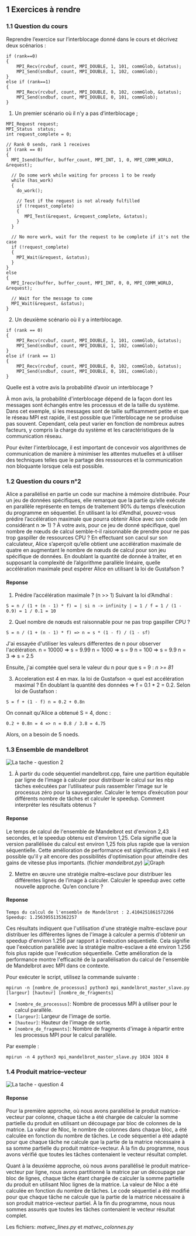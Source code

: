 ## 1 Exercices à rendre
### 1.1 Question du cours
Reprendre l’exercice sur l’interblocage donné dans le cours et décrivez deux scénarios :

```
if (rank==0)
{
    MPI_Recv(rcvbuf, count, MPI_DOUBLE, 1, 101, commGlob, &status);
    MPI_Send(sndbuf, count, MPI_DOUBLE, 1, 102, commGlob);
}
else if (rank==1)
{
    MPI_Recv(rcvbuf, count, MPI_DOUBLE, 0, 102, commGlob, &status);
    MPI_Send(sndbuf, count, MPI_DOUBLE, 0, 101, commGlob);
}
```

1. Un premier scénario où il n’y a pas d’interblocage ;
```
MPI_Request request;
MPI_Status  status;
int request_complete = 0;

// Rank 0 sends, rank 1 receives
if (rank == 0)
{
  MPI_Isend(buffer, buffer_count, MPI_INT, 1, 0, MPI_COMM_WORLD, &request);

  // Do some work while waiting for process 1 to be ready
  while (has_work)
  {
    do_work();

    // Test if the request is not already fulfilled
    if (!request_complete)
    {
       MPI_Test(&request, &request_complete, &status);
    }
  }

  // No more work, wait for the request to be complete if it's not the case
  if (!request_complete)
  {
    MPI_Wait(&request, &status);
  }
}
else
{
  MPI_Irecv(buffer, buffer_count, MPI_INT, 0, 0, MPI_COMM_WORLD, &request);

  // Wait for the message to come
  MPI_Wait(&request, &status);
}
```

2. Un deuxième scénario où il y a interblocage.
```
if (rank == 0)
{
    MPI_Recv(rcvbuf, count, MPI_DOUBLE, 1, 101, commGlob, &status);
    MPI_Send(sndbuf, count, MPI_DOUBLE, 1, 102, commGlob);
}
else if (rank == 1)
{
    MPI_Recv(rcvbuf, count, MPI_DOUBLE, 0, 102, commGlob, &status);
    MPI_Send(sndbuf, count, MPI_DOUBLE, 0, 101, commGlob);
}
```

Quelle est à votre avis la probabilité d’avoir un interblocage ?

À mon avis, la probabilité d'interblocage dépend de la façon dont les messages sont échangés entre les processus et de la taille du système. Dans cet exemple, si les messages sont de taille suffisamment petite et que le réseau MPI est rapide, il est possible que l'interblocage ne se produise pas souvent. Cependant, cela peut varier en fonction de nombreux autres facteurs, y compris la charge du système et les caractéristiques de la communication réseau.

Pour éviter l'interblocage, il est important de concevoir vos algorithmes de communication de manière à minimiser les attentes mutuelles et à utiliser des techniques telles que le partage des ressources et la communication non bloquante lorsque cela est possible.

### 1.2 Question du cours n°2
Alice a parallélisé en partie un code sur machine à mémoire distribuée. Pour un jeu de données spécifiques, elle remarque que la partie qu’elle exécute en parallèle représente en temps de traitement 90% du
temps d’exécution du programme en séquentiel. 
En utilisant la loi d’Amdhal, pouvez-vous prédire l’accélération maximale que pourra obtenir Alice  avec son code (en considérant n ≫ 1) ? 
À votre avis, pour ce jeu de donné spécifique, quel nombre de nœuds de calcul semble-t-il raisonnable  de prendre pour ne pas trop gaspiller de ressources CPU ? 
En effectuant son cacul sur son calculateur, Alice s’aperçoit qu’elle obtient une accélération maximale de quatre en augmentant le nombre de nœuds de calcul pour son jeu spécifique de données. 
En doublant la quantité de donnée à traiter, et en supposant la complexité de l’algorithme parallèle linéaire, quelle accélération maximale peut espérer Alice en utilisant la loi de Gustafson ?

#### Reponse
1. Prédire l’accélération maximale ? (n >> 1)
Suivant la loi d’Amdhal :
```
S = n / (1 + (n - 1) * f) = | si n -> infinity | = 1 / f = 1 / (1 - 0.9) = 1 / 0.1 = 10
```
2. Quel nombre de nœuds est raisonnable pour ne pas trop gaspiller CPU ?
```
S = n / (1 + (n - 1) * f) => n = s * (1 - f) / (1 - sf)
```
J'ai essayée d'utiliser les valeurs differentes de n pour observer l'acélération. 
n = 10000 => s = 9.99
n = 1000 => s = 9
n = 100 => s = 9.9
n = 3 => s = 2.5

Ensuite, j'ai comptée quel sera le valeur du n pour que s = 9 : _n >= 81_

3. Acceleration est 4 en max. la loi de Gustafson -> quel est accélération maximal ?
En doublant la quantité des données => f = 0.1 * 2 = 0.2.
Selon loi de Gustafson :
```
S = f + (1 - f) n = 0.2 + 0.8n
```

On connait qu'Alice a obtenué S = 4, donc :
```
0.2 + 0.8n = 4 => n = 0.8 / 3.8 = 4.75
```
Alors, on a besoin de 5 noeds.

### 1.3 Ensemble de mandelbrot
 ![La tache - question 2](tache_q2.png)

1. À partir du code séquentiel mandelbrot.cpp, faire une partition équitable par ligne de l’image à
calculer pour distribuer le calcul sur les nbp tâches exécutées par l’utilisateur puis rassembler l’image
sur le processus zéro pour la sauvegarder. Calculer le temps d’exécution pour différents nombre de
tâches et calculer le speedup. Comment interpréter les résultats obtenus ?
#### Reponse
Le temps de calcul de l'ensemble de Mandelbrot est d'environ 2,43 secondes, et le speedup obtenu est d'environ 1,25. Cela signifie que la version parallélisée du calcul est environ 1,25 fois plus rapide que la version séquentielle. Cette amélioration de performance est significative, mais il est possible qu'il y ait encore des possibilités d'optimisation pour atteindre des gains de vitesse plus importants.
(fichier _mandelbrot.py_)
![Graph](graph1.png)

2. Mettre en œuvre une stratégie maître–esclave pour distribuer les différentes lignes de l’image à
calculer. Calculer le speedup avec cette nouvelle approche. Qu’en conclure ?
#### Reponse
```
Temps du calcul de l'ensemble de Mandelbrot : 2.4104251861572266
Speedup: 1.2563955135362257
```
Ces résultats indiquent que l'utilisation d'une stratégie maître-esclave pour distribuer les différentes lignes de l'image à calculer a permis d'obtenir un speedup d'environ 1.256 par rapport à l'exécution séquentielle. Cela signifie que l'exécution parallèle avec la stratégie maître-esclave a été environ 1.256 fois plus rapide que l'exécution séquentielle. Cette amélioration de la performance montre l'efficacité de la parallélisation du calcul de l'ensemble de Mandelbrot avec MPI dans ce contexte.

Pour exécuter le script, utilisez la commande suivante :
```
mpirun -n [nombre_de_processus] python3 mpi_mandelbrot_master_slave.py [largeur] [hauteur] [nombre_de_fragments]
```

- `[nombre_de_processus]`: Nombre de processus MPI à utiliser pour le calcul parallèle.
- `[largeur]`: Largeur de l'image de sortie.
- `[hauteur]`: Hauteur de l'image de sortie.
- `[nombre_de_fragments]`: Nombre de fragments d'image à répartir entre les processus MPI pour le calcul parallèle.

Par exemple :
```
mpirun -n 4 python3 mpi_mandelbrot_master_slave.py 1024 1024 8
```


### 1.4 Produit matrice–vecteur
 ![La tache - question 4](tache_q4.png)

#### Reponse
Pour la première approche, où nous avons parallélisé le produit matrice-vecteur par colonne, chaque tâche a été chargée de calculer la somme partielle du produit en utilisant un découpage par bloc de colonnes de la matrice. La valeur de Nloc, le nombre de colonnes dans chaque bloc, a été calculée en fonction du nombre de tâches. Le code séquentiel a été adapté pour que chaque tâche ne calcule que la partie de la matrice nécessaire à sa somme partielle du produit matrice-vecteur. À la fin du programme, nous avons vérifié que toutes les tâches contenaient le vecteur résultat complet.

Quant à la deuxième approche, où nous avons parallélisé le produit matrice-vecteur par ligne, nous avons partitionné la matrice par un découpage par bloc de lignes, chaque tâche étant chargée de calculer la somme partielle du produit en utilisant Nloc lignes de la matrice. La valeur de Nloc a été calculée en fonction du nombre de tâches. Le code séquentiel a été modifié pour que chaque tâche ne calcule que la partie de la matrice nécessaire à son produit matrice-vecteur partiel. À la fin du programme, nous nous sommes assurés que toutes les tâches contenaient le vecteur résultat complet.

Les fichiers: _matvec_lines.py_ et _matvec_colonnes.py_